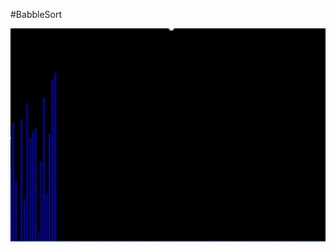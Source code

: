 

#BabbleSort

<img src="https://raw.githubusercontent.com/kagechan5/SortVisualizer/DataforREADME/babblesort.gif" alt="Play movie gif" title="Yubisuma">
